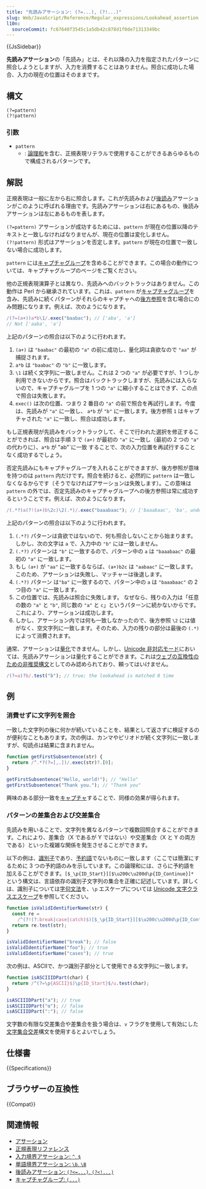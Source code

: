 ```yaml
---
title: "先読みアサーション: (?=...), (?!...)"
slug: Web/JavaScript/Reference/Regular_expressions/Lookahead_assertion
l10n:
  sourceCommit: fc67640f3545c1a5db42c878d1f0de71313349bc
---
```


{{JsSidebar}}

**先読みアサーション**の「先読み」とは、それ以降の入力を指定されたパターンに照合しようとしますが、入力を消費することはありません。照合に成功した場合、入力の現在の位置はそのままです。

## 構文

```regex
(?=pattern)
(?!pattern)
```

### 引数

- `pattern`
  - : [論理和](/ja/docs/Web/JavaScript/Reference/Regular_expressions/Disjunction)を含む、正規表現リテラルで使用することができるあらゆるもので構成されるパターンです。

## 解説

正規表現は一般に左から右に照合します。これが先読みおよび[後読み](/ja/docs/Web/JavaScript/Reference/Regular_expressions/Lookbehind_assertion)アサーションがこのように呼ばれる理由です。先読みアサーションは右にあるもの、後読みアサーションは左にあるものを表します。

`(?=pattern)` アサーションが成功するためには、`pattern` が現在の位置以降のテキストと一致しなければなりませんが、現在の位置は変化しません。`(?!pattern)` 形式はアサーションを否定します。`pattern` が現在の位置で一致しない場合に成功します。

`pattern` には[キャプチャグループ](/ja/docs/Web/JavaScript/Reference/Regular_expressions/Capturing_group)を含めることができます。この場合の動作については、キャプチャグループのページをご覧ください。

他の正規表現演算子とは異なり、先読みへのバックトラックはありません。この動作は Perl から継承されています。これは、`pattern` が[キャプチャグループ](/ja/docs/Web/JavaScript/Reference/Regular_expressions/Capturing_group)を含み、先読みに続くパターンがそれらのキャプチャへの[後方参照](/ja/docs/Web/JavaScript/Reference/Regular_expressions/Backreference)を含む場合にのみ問題になります。例えば、次のようになります。

```js
/(?=(a+))a*b\1/.exec("baabac"); // ['aba', 'a']
// Not ['aaba', 'a']
```

上記のパターンの照合は以下のように行われます。

1. `(a+)` は `"baabac"` の最初の `"a"` の前に成功し、量化詞は貪欲なので `"aa"` が捕捉されます。
2. `a*b` は `"baabac"` の `"b"` に一致します。
3. `\1` は続く文字列に一致しません。これは 2 つの `"a"` が必要ですが、1 つしか利用できないからです。照合はバックトラックしますが、先読みには入らないので、キャプチャグループを 1 つの `"a"` に縮小することはできず、この点で照合は失敗します。
4. `exec()` は次の位置、つまり 2 番目の `"a"` の前で照合を再試行します。今度は、先読みが `"a"` に一致し、 `a*b` が `"b"` に一致します。後方参照 `1` はキャプチャされた `"a"` に一致し、照合は成功します。

もし正規表現が先読みをバックトラックして、そこで行われた選択を修正することができれば、照合は手順 3 で `(a+)` が最初の `"a"` に一致し（最初の 2 つの `"a"` の代わりに）、`a*b` が "ab"`に一致
することで、次の入力位置を再試行することなく成功するでしょう。

否定先読みにもキャプチャグループを入れることができますが、後方参照が意味を持つのは `pattern` 内だけです。照合を続けると、必然的に `pattern` は一致しなくなるからです（そうでなければアサーションは失敗します）。この意味は `pattern` の外では、否定先読みのキャプチャグループへの後方参照は常に成功するということです。例えば、次のようになります。

```js
/(.*?)a(?!(a+)b\2c)\2(.*)/.exec("baaabaac"); // ['baaabaac', 'ba', undefined, 'abaac']
```

上記のパターンの照合は以下のように行われます。

1. `(.*?)` パターンは貪欲ではないので、何も照合しないことから始まります。しかし、次の文字は `a` で、入力中の `"b"` には一致しません。
2. `(.*?)` パターンは `"b"` に一致するので、パターン中の `a` は `"baaabaac"` の最初の `"a"` に一致します。
3. もし `(a+)` が `"aa"` に一致するならば、`(a+)b2c` は `"aabaac"` に一致します。このため、アサーションは失敗し、マッチャーは後退します。
4. `(.*?)` パターン は`"ba"` に一致するので、パターン中の `a` は `"baaabaac"` の 2 つ目の `"a"` に一致します。
5. この位置では、先読みは照合に失敗します。 なぜなら、残りの入力は「任意の数の `"a"` と `"b"`, 同じ数の `"a"` と `c`」というパターンに続かないからです。これにより、アサーションは成功します。
6. しかし、アサーション内では何も一致しなかったので、後方参照 `\2` には値がなく、空文字列に一致します。そのため、入力の残りの部分は最後の `(.*)` によって消費されます。

通常、アサーションは[量化](/ja/docs/Web/JavaScript/Reference/Regular_expressions/Quantifier)できません。しかし、[Unicode 非対応モード](/ja/docs/Web/JavaScript/Reference/Global_Objects/RegExp/unicode#unicode_対応モード)においては、先読みアサーションは量化することができます。これは[ウェブの互換性のための非推奨構文](/ja/docs/Web/JavaScript/Reference/Deprecated_and_obsolete_features#regexp)としてのみ認められており、頼ってはいけません。

```js
/(?=a)?b/.test("b"); // true; the lookahead is matched 0 time
```

## 例

### 消費せずに文字列を照合

一致した文字列の後に何かが続いていることを、結果として返さずに検証するのが便利なこともあります。次の例は、カンマやピリオドが続く文字列に一致しますが、句読点は結果に含まれません。

```js
function getFirstSubsentence(str) {
  return /^.*?(?=[,.])/.exec(str)?.[0];
}

getFirstSubsentence("Hello, world!"); // "Hello"
getFirstSubsentence("Thank you."); // "Thank you"
```

興味のある部分一致を[キャプチャ](/ja/docs/Web/JavaScript/Reference/Regular_expressions/Capturing_group)することで、同様の効果が得られます。

### パターンの差集合および交差集合

先読みを用いることで、文字列を異なるパターンで複数回照合することができます。これにより、差集合（X であるが Y ではない）や交差集合（X と Y の両方である）といった複雑な関係を発生させることができます。

以下の例は、[識別子](/ja/docs/Web/JavaScript/Reference/Lexical_grammar#identifiers)であり、[予約語](/ja/docs/Web/JavaScript/Reference/Lexical_grammar#reserved_words)でないものに一致します（ここでは簡潔にするために 3 つの予約語のみを示しています。この論理和には、さらに予約語を加えることができます。`[$_\p{ID_Start}][$\u200c\u200d\p{ID_Continue}]*` という構文は、言語依存の識別子文字列の集合を正確に記述しています。詳しくは、識別子については[字句文法](/ja/docs/Web/JavaScript/Reference/Lexical_grammar#識別子)を、`\p` エスケープについては [Unicode 文字クラスエスケープ](/ja/docs/Web/JavaScript/Reference/Regular_expressions/Unicode_character_class_escape)を参照してください。

```js
function isValidIdentifierName(str) {
  const re =
    /^(?!(?:break|case|catch)$)[$_\p{ID_Start}][$\u200c\u200d\p{ID_Continue}]*$/u;
  return re.test(str);
}

isValidIdentifierName("break"); // false
isValidIdentifierName("foo"); // true
isValidIdentifierName("cases"); // true
```

次の例は、ASCIIで、かつ識別子部分として使用できる文字列に一致します。

```js
function isASCIIIDPart(char) {
  return /^(?=\p{ASCII}$)\p{ID_Start}$/u.test(char);
}

isASCIIIDPart("a"); // true
isASCIIIDPart("α"); // false
isASCIIIDPart(":"); // false
```

文字数の有限な交差集合や差集合を扱う場合は、`v` フラグを使用して有効にした[文字集合交差](/ja/docs/Web/JavaScript/Reference/Regular_expressions/Character_class#v_モード文字クラス)構文を使用するとよいでしょう。

## 仕様書

{{Specifications}}

## ブラウザーの互換性

{{Compat}}

## 関連情報

- [アサーション](/ja/docs/Web/JavaScript/Guide/Regular_expressions/Assertions)
- [正規表現リファレンス](/ja/docs/Web/JavaScript/Reference/Regular_expressions)
- [入力境界アサーション: `^`, `$`](/ja/docs/Web/JavaScript/Reference/Regular_expressions/Input_boundary_assertion)
- [単語境界アサーション: `\b`, `\B`](/ja/docs/Web/JavaScript/Reference/Regular_expressions/Word_boundary_assertion)
- [後読みアサーション: `(?<=...)`, `(?<!...)`](/ja/docs/Web/JavaScript/Reference/Regular_expressions/Lookbehind_assertion)
- [キャプチャグループ: `(...)`](/ja/docs/Web/JavaScript/Reference/Regular_expressions/Capturing_group)
